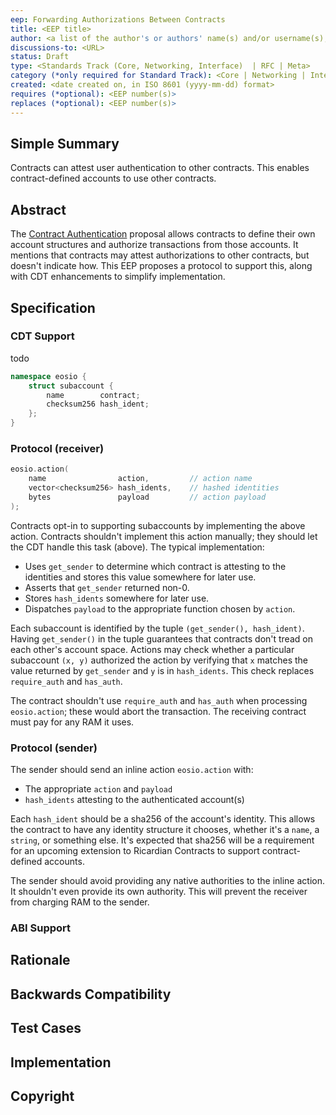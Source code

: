 ```yaml
---
eep: Forwarding Authorizations Between Contracts
title: <EEP title>
author: <a list of the author's or authors' name(s) and/or username(s), or name(s) and email(s), e.g. (use with the parentheses or triangular brackets): FirstName LastName (@GitHubUsername), FirstName LastName <foo@bar.com>, FirstName (@GitHubUsername) and GitHubUsername (@GitHubUsername)>
discussions-to: <URL>
status: Draft
type: <Standards Track (Core, Networking, Interface)  | RFC | Meta>
category (*only required for Standard Track): <Core | Networking | Interface>
created: <date created on, in ISO 8601 (yyyy-mm-dd) format>
requires (*optional): <EEP number(s)>
replaces (*optional): <EEP number(s)>
---
```


<!--You can leave these HTML comments in your merged EEP and delete the visible duplicate text guides, they will not appear and may be helpful to refer to if you edit it again. This is the suggested template for new EEPs. Note that an EEP number will be assigned by an editor. When opening a pull request to submit your EEP, please use an abbreviated title in the filename, `eep-draft_title_abbrev.md`. The title should be 44 characters or less.-->

## Simple Summary
<!--"If you can't explain it simply, you don't understand it well enough." Provide a simplified and layman-accessible explanation of the EEP.-->

Contracts can attest user authentication to other contracts. This enables contract-defined accounts to use other contracts.

## Abstract
<!--A short (~200 word) description of the technical issue being addressed.-->

The [Contract Authentication](eep-draft_contract_trx_auth.md) proposal allows contracts to define their own account 
structures and authorize transactions from those accounts. It mentions that contracts may attest authorizations
to other contracts, but doesn't indicate how. This EEP proposes a protocol to support this, along with CDT enhancements
to simplify implementation.

## Specification
<!--The technical specification should describe the syntax and semantics of any new feature. The specification should be detailed enough to allow competing, interoperable implementations for any of the current EOSIO platforms.-->

### CDT Support

todo

```c++
namespace eosio {
    struct subaccount {
        name        contract;
        checksum256 hash_ident;
    };
}
```

### Protocol (receiver)

```c++
eosio.action(
    name                action,         // action name
    vector<checksum256> hash_idents,    // hashed identities
    bytes               payload         // action payload
);
```

Contracts opt-in to supporting subaccounts by implementing the above action. Contracts shouldn't implement
this action manually; they should let the CDT handle this task (above). The typical implementation:

* Uses `get_sender` to determine which contract is attesting to the identities and stores this value 
  somewhere for later use.
* Asserts that `get_sender` returned non-0.
* Stores `hash_idents` somewhere for later use.
* Dispatches `payload` to the appropriate function chosen by `action`.

Each subaccount is identified by the tuple `(get_sender(), hash_ident)`. Having `get_sender()`
in the tuple guarantees that contracts don't tread on each other's account space.
Actions may check whether a particular subaccount `(x, y)` authorized the action by verifying that `x`
matches the value returned by `get_sender` and `y` is in `hash_idents`. This check replaces 
`require_auth` and `has_auth`.

The contract shouldn't use `require_auth` and `has_auth` when processing `eosio.action`; these would abort
the transaction. The receiving contract must pay for any RAM it uses.

### Protocol (sender)

The sender should send an inline action `eosio.action` with:
* The appropriate `action` and `payload`
* `hash_idents` attesting to the authenticated account(s)

Each `hash_ident` should be a sha256 of the account's identity. This allows the contract to have any identity
structure it chooses, whether it's a `name`, a `string`, or something else. It's expected that
sha256 will be a requirement for an upcoming extension to Ricardian Contracts to support contract-defined
accounts.

The sender should avoid providing any native authorities to the inline action. It shouldn't even provide its
own authority. This will prevent the receiver from charging RAM to the sender.

### ABI Support

## Rationale
<!--The rationale fleshes out the specification by describing what motivated the design and why particular design decisions were made. It should describe alternate designs that were considered and related work, e.g. how the feature is supported in other languages. The rationale may also provide evidence of consensus within the community, and should discuss important objections or concerns raised during discussion.-->
## Backwards Compatibility
<!--All EEPs that introduce backwards incompatibilities must include a section describing these incompatibilities and their severity. The EEP must explain how the author proposes to deal with these incompatibilities. EEP submissions without a sufficient backwards compatibility treatise may be rejected outright.-->
## Test Cases
<!--Test cases for an implementation are mandatory for EEPs that are affecting consensus changes. Other EEPs can choose to include links to test cases if applicable.-->

## Implementation
<!--The implementations must be completed before any EEP is given status "Final", but it need not be completed before the EEP is accepted. While there is merit to the approach of reaching consensus on the specification and rationale before writing code, the principle of "rough consensus and running code" is still useful when it comes to resolving many discussions of API details.-->

## Copyright
